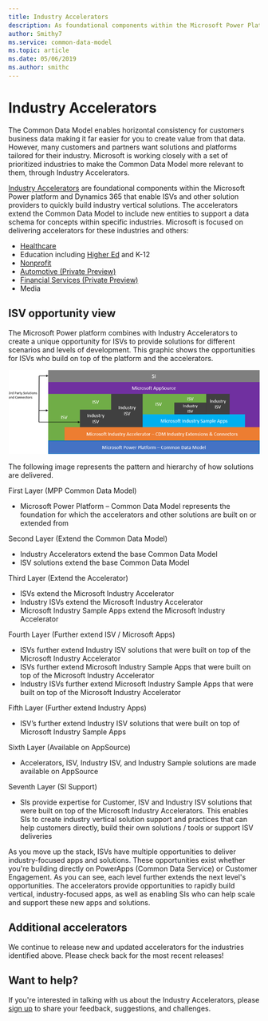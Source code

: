 ```yaml
---
title: Industry Accelerators
description: As foundational components within the Microsoft Power Platform and Dynamics 365, the Industry Accelerators enable ISVs and other solution providers to quickly build industry vertical solutions.
author: Smithy7
ms.service: common-data-model
ms.topic: article
ms.date: 05/06/2019
ms.author: smithc
---
```


# Industry Accelerators

The Common Data Model enables horizontal consistency for customers business data making it far easier for you to create value from that data. However, many customers and partners want solutions and platforms tailored for their industry.  Microsoft is working closely with a set of prioritized industries to make the Common Data Model more relevant to them, through Industry Accelerators.

[Industry Accelerators](https://community.dynamics.com/365/b/dynamics365isvsuccess/archive/2018/08/01/dynamics-365-brings-industry-focus-through-the-microsoft-power-platform-and-solution-accelerators) are foundational components within the Microsoft Power platform and Dynamics 365 that enable ISVs and other solution providers to quickly build industry vertical solutions. The accelerators extend the Common Data Model to include new entities to support a data schema for concepts within specific industries. Microsoft is focused on delivering accelerators for these industries and others:
-	[Healthcare](health-accelerator.md)
-	Education including [Higher Ed](hied-accelerator.md) and K-12
-	[Nonprofit](NFP-accelerator.md)
-	[Automotive (Private Preview)](https://aka.ms/CDMEngage)
-	[Financial Services (Private Preview)](https://aka.ms/CDMEngage)
-	Media




## ISV opportunity view
The Microsoft Power platform combines with Industry Accelerators to create a unique opportunity for ISVs to provide solutions for different scenarios and levels of development. This graphic shows the opportunities for ISVs who build on top of the platform and the accelerators. 

![ISV Opportunity View](media/isv-layered-opportunity.png)

The following image represents the pattern and hierarchy of how solutions are delivered.

First Layer (MPP Common Data Model) 
- Microsoft Power Platform – Common Data Model represents the foundation for which the accelerators and other solutions are built on or extended from

Second Layer (Extend the Common Data Model)
- Industry Accelerators extend the base Common Data Model
- ISV solutions extend the base Common Data Model

Third Layer (Extend the Accelerator)
- ISVs extend the Microsoft Industry Accelerator 
- Industry ISVs extend the Microsoft Industry Accelerator
- Microsoft Industry Sample Apps extend the Microsoft Industry Accelerator

Fourth Layer (Further extend ISV / Microsoft Apps)
- ISVs further extend Industry ISV solutions that were built on top of the Microsoft Industry Accelerator
- ISVs further extend Microsoft Industry Sample Apps that were built on top of the Microsoft Industry Accelerator
- Industry ISVs further extend Microsoft Industry Sample Apps that were built on top of the Microsoft Industry Accelerator

Fifth Layer (Further extend Industry Apps)
- ISV’s further extend Industry ISV solutions that were built on top of Microsoft Industry Sample Apps

Sixth Layer (Available on AppSource)
- Accelerators, ISV, Industry ISV, and Industry Sample solutions are made available on AppSource

Seventh Layer (SI Support)
- SIs provide expertise for Customer, ISV and  Industry ISV solutions that were built on top of the Microsoft Industry Accelerators. This enables SIs to create industry vertical solution support and practices that can help customers directly, build their own solutions / tools or support ISV deliveries

As you move up the stack, ISVs have multiple opportunities to deliver industry-focused apps and solutions. These opportunities exist whether you're building directly on PowerApps (Common Data Service) or Customer Engagement. As you can see, each level further extends the next level's opportunities. The accelerators provide opportunities to rapidly build vertical, industry-focused apps, as well as enabling SIs who can help scale and support these new apps and solutions.

## Additional accelerators
We continue to release new and updated accelerators for the industries identified above. Please check back for the most recent releases!

## Want to help?
If you're interested in talking with us about the Industry Accelerators, please [sign up](https://experienceisv.microsoftcrmportals.com/engage/) to share your feedback, suggestions, and challenges.
